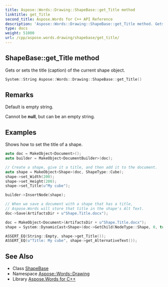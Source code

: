 ```yaml
---
title: Aspose::Words::Drawing::ShapeBase::get_Title method
linktitle: get_Title
second_title: Aspose.Words for C++ API Reference
description: 'Aspose::Words::Drawing::ShapeBase::get_Title method. Gets or sets the title (caption) of the current shape object in C++.'
type: docs
weight: 51000
url: /cpp/aspose.words.drawing/shapebase/get_title/
---
```

## ShapeBase::get_Title method


Gets or sets the title (caption) of the current shape object.

```cpp
System::String Aspose::Words::Drawing::ShapeBase::get_Title()
```

## Remarks


Default is empty string.

Cannot be **null**, but can be an empty string.

## Examples



Shows how to set the title of a shape. 
```cpp
auto doc = MakeObject<Document>();
auto builder = MakeObject<DocumentBuilder>(doc);

// Create a shape, give it a title, and then add it to the document.
auto shape = MakeObject<Shape>(doc, ShapeType::Cube);
shape->set_Width(200);
shape->set_Height(200);
shape->set_Title(u"My cube");

builder->InsertNode(shape);

// When we save a document with a shape that has a title,
// Aspose.Words will store that title in the shape's Alt Text.
doc->Save(ArtifactsDir + u"Shape.Title.docx");

doc = MakeObject<Document>(ArtifactsDir + u"Shape.Title.docx");
shape = System::DynamicCast<Shape>(doc->GetChild(NodeType::Shape, 0, true));

ASSERT_EQ(String::Empty, shape->get_Title());
ASSERT_EQ(u"Title: My cube", shape->get_AlternativeText());
```

## See Also

* Class [ShapeBase](../)
* Namespace [Aspose::Words::Drawing](../../)
* Library [Aspose.Words for C++](../../../)
